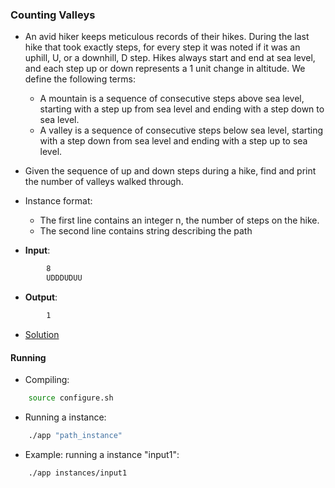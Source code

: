 ### Counting Valleys
- An avid hiker keeps meticulous records of their hikes. During the last hike that took exactly  steps, for every step it was noted if it was an uphill, U, or a downhill, D step. Hikes always start and end at sea level, and each step up or down represents a 1 unit change in altitude. We define the following terms:
	- A mountain is a sequence of consecutive steps above sea level, starting with a step up from sea level and ending with a step down to sea level.
	- A valley is a sequence of consecutive steps below sea level, starting with a step down from sea level and ending with a step up to sea level.

- Given the sequence of up and down steps during a hike, find and print the number of valleys walked through.

- Instance format:
    - The first line contains an integer n, the number of steps on the hike.
    - The second line contains string describing the path

- **Input**:
````bash
        8
        UDDDUDUU        
````

- **Output**:
````bash
        1
````

- [Solution](main.cpp)

#### Running
- Compiling:
````bash
    source configure.sh
````

- Running a instance:
````bash
    ./app "path_instance"
````

- Example: running a instance "input1":
````bash
    ./app instances/input1
````
